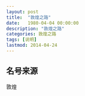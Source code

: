 ```yaml
---
layout: post
title:  "敦煌之路"
date:   1980-04-04 00:00:00
description: "敦煌之路"
categories: 敦煌之路
tags: [说明]
lastmod: 2014-04-24
---
```




## 名号来源  ##



敦煌

